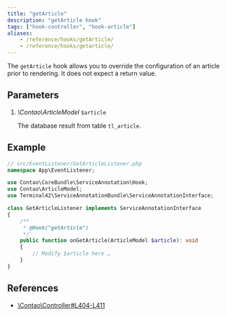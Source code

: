 ```yaml
---
title: "getArticle"
description: "getArticle hook"
tags: ["hook-controller", "hook-article"]
aliases:
    - /reference/hooks/getArticle/
    - /reference/hooks/getarticle/
---
```



The `getArticle` hook allows you to override the configuration of an article 
prior to rendering. It does not expect a return value.


## Parameters

1. *\Contao\ArticleModel* `$article`

    The database result from table `tl_article`.


## Example

```php
// src/EventListener/GetArticleListener.php
namespace App\EventListener;

use Contao\CoreBundle\ServiceAnnotation\Hook;
use Contao\ArticleModel;
use Terminal42\ServiceAnnotationBundle\ServiceAnnotationInterface;

class GetArticleListener implements ServiceAnnotationInterface
{
    /**
     * @Hook("getArticle")
     */
    public function onGetArticle(ArticleModel $article): void
    {
        // Modify $article here …
    }
}
```


## References

* [\Contao\Controller#L404-L411](https://github.com/contao/contao/blob/4.7.6/core-bundle/src/Resources/contao/library/Contao/Controller.php#L404-L411)
